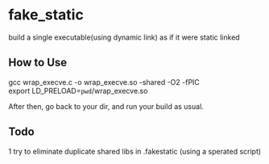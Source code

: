 # fake_static
build a single executable(using dynamic link) as if it  were static linked

## How to Use
gcc wrap_execve.c -o wrap_execve.so -shared -O2 -fPIC  
export LD_PRELOAD=`pwd`/wrap_execve.so  
  
After then, go back to your dir, and run your build as usual.  


## Todo
1 try to eliminate duplicate shared libs in .fakestatic (using a sperated script)
